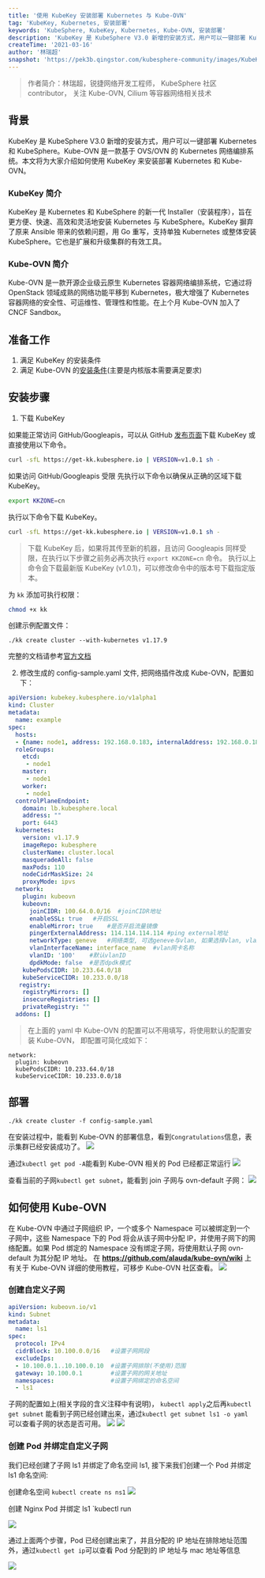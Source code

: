 ```yaml
---
title: '使用 KubeKey 安装部署 Kubernetes 与 Kube-OVN'
tag: 'KubeKey, Kubernetes, 安装部署'
keywords: 'KubeSphere, KubeKey, Kubernetes, Kube-OVN, 安装部署'
description: 'KubeKey 是 KubeSphere V3.0 新增的安装方式，用户可以一键部署 Kubernetes 和 KubeSphere。Kube-OVN 是一款基于 OVS/OVN 的 Kubernetes 网络编排系统。本文将为大家介绍如何使用 KubeKey 来安装部署 Kubernetes 和 Kube-OVN。'
createTime: '2021-03-16'
author: '林瑞超'
snapshot: 'https://pek3b.qingstor.com/kubesphere-community/images/KubeKey-Kubernetes-Kubeovn-banner.png'
---
```


> 作者简介：林瑞超，锐捷网络开发工程师， KubeSphere 社区 contributor， 关注 Kube-OVN, Cilium 等容器网络相关技术
## 背景
KubeKey 是 KubeSphere V3.0 新增的安装方式，用户可以一键部署 Kubernetes 和 KubeSphere。Kube-OVN 是一款基于 OVS/OVN 的 Kubernetes 网络编排系统。本文将为大家介绍如何使用 KubeKey 来安装部署 Kubernetes 和 Kube-OVN。
### KubeKey 简介
KubeKey 是 Kubernetes 和 KubeSphere 的新一代 Installer（安装程序），旨在更方便、快速、高效和灵活地安装 Kubernetes 与 KubeSphere。KubeKey 摒弃了原来 Ansible 带来的依赖问题，用 Go 重写，支持单独 Kubernetes 或整体安装 KubeSphere。它也是扩展和升级集群的有效工具。
### Kube-OVN 简介
Kube-OVN 是一款开源企业级云原生 Kubernetes 容器网络编排系统，它通过将 OpenStack 领域成熟的网络功能平移到 Kubernetes，极大增强了 Kubernetes 容器网络的安全性、可运维性、管理性和性能。在上个月 Kube-OVN 加入了 CNCF Sandbox。
## 准备工作
1. 满足 KubeKey 的安装条件   
2. 满足 Kube-OVN 的[安装条件](https://github.com/alauda/kube-ovn/wiki/%E5%87%86%E5%A4%87%E5%B7%A5%E4%BD%9C)(主要是内核版本需要满足要求)

## 安装步骤
1. 下载 KubeKey
   
如果能正常访问 GitHub/Googleapis，可以从 GitHub [发布页面](https://github.com/kubesphere/kubekey/releases)下载 KubeKey 或直接使用以下命令。

```bash
curl -sfL https://get-kk.kubesphere.io | VERSION=v1.0.1 sh -
```

如果访问 GitHub/Googleapis 受限
先执行以下命令以确保从正确的区域下载 KubeKey。

```bash
export KKZONE=cn
```

执行以下命令下载 KubeKey。

```bash
curl -sfL https://get-kk.kubesphere.io | VERSION=v1.0.1 sh -
```
>下载 KubeKey 后，如果将其传至新的机器，且访问 Googleapis 同样受限，在执行以下步骤之前务必再次执行 `export KKZONE=cn` 命令。
>执行以上命令会下载最新版 KubeKey (v1.0.1)，可以修改命令中的版本号下载指定版本。

为 `kk` 添加可执行权限：
```bash
chmod +x kk
```

创建示例配置文件：

```shell
./kk create cluster --with-kubernetes v1.17.9
```
完整的文档请参考[官方文档](https://kubesphere.com.cn/docs/installing-on-linux/introduction/multioverview/)

2. 修改生成的 config-sample.yaml 文件, 把网络插件改成 Kube-OVN，配置如下：

```yaml
apiVersion: kubekey.kubesphere.io/v1alpha1
kind: Cluster
metadata:
  name: example
spec:
  hosts:
  - {name: node1, address: 192.168.0.183, internalAddress: 192.168.0.183, port: 22, user: root, password: Qcloud@123}
  roleGroups:
    etcd:
     - node1
    master:
     - node1
    worker:
     - node1
  controlPlaneEndpoint:
    domain: lb.kubesphere.local
    address: ""
    port: 6443
  kubernetes:
    version: v1.17.9
    imageRepo: kubesphere
    clusterName: cluster.local
    masqueradeAll: false
    maxPods: 110
    nodeCidrMaskSize: 24
    proxyMode: ipvs
  network:
    plugin: kubeovn
    kubeovn:
      joinCIDR: 100.64.0.0/16  #joinCIDR地址
      enableSSL: true   #开启SSL
      enableMirror: true    #是否开启流量镜像
      pingerExternalAddress: 114.114.114.114 #ping external地址
      networkType: geneve   #网络类型, 可选geneve与vlan, 如果选择vlan, vlan网卡名称必须填写
      vlanInterfaceName: interface_name  #vlan网卡名称
      vlanID: '100'    #默认vlanID
      dpdkMode: false  #是否dpdk模式
    kubePodsCIDR: 10.233.64.0/18
    kubeServiceCIDR: 10.233.0.0/18
   registry:
    registryMirrors: []
    insecureRegistries: []
    privateRegistry: ""
  addons: []
```

> 在上面的 yaml 中 Kube-OVN 的配置可以不用填写，将使用默认的配置安装 Kube-OVN， 即配置可简化成如下：
 ``` 
 network:
   plugin: kubeovn
   kubePodsCIDR: 10.233.64.0/18
   kubeServiceCIDR: 10.233.0.0/18
```

## 部署

```shell
./kk create cluster -f config-sample.yaml
```

在安装过程中，能看到 Kube-OVN 的部署信息，看到`Congratulations`信息，表示集群已经安装成功了。
![](https://pek3b.qingstor.com/kubesphere-community/images/1612408284-600446-image.png)

通过`kubectl get pod -A`能看到 Kube-OVN 相关的 Pod 已经都正常运行
![](https://pek3b.qingstor.com/kubesphere-community/images/1612408433-423521-image.png)

查看当前的子网`kubectl get subnet`，能看到 join 子网与 ovn-default 子网：
![](https://pek3b.qingstor.com/kubesphere-community/images/1612408486-172151-image.png)

## 如何使用 Kube-OVN
在 Kube-OVN 中通过子网组织 IP，一个或多个 Namespace 可以被绑定到一个子网中，这些 Namespace 下的 Pod 将会从该子网中分配 IP，并使用子网下的网络配置。如果 Pod 绑定的 Namespace 没有绑定子网，将使用默认子网 ovn-default 为其分配 IP 地址。 在 **https://github.com/alauda/kube-ovn/wiki** 上有关于 Kube-OVN 详细的使用教程，可移步 Kube-OVN 社区查看。
![](https://pek3b.qingstor.com/kubesphere-community/images/1612413042-23232-image.png)

### 创建自定义子网
```yaml
apiVersion: kubeovn.io/v1
kind: Subnet
metadata:
  name: ls1
spec:
  protocol: IPv4
  cidrBlock: 10.100.0.0/16   #设置子网网段
  excludeIps:
  - 10.100.0.1..10.100.0.10  #设置子网排除(不使用)范围
  gateway: 10.100.0.1        #设置子网的网关地址
  namespaces:                #设置子网绑定的命名空间
  - ls1
```
子网的配置如上(相关字段的含义注释中有说明)， `kubectl apply`之后再`kubectl get subnet` 能看到子网已经创建出来，通过`kubectl get subnet ls1 -o yaml` 可以查看子网的状态是否可用。
![](https://pek3b.qingstor.com/kubesphere-community/images/1612409695-399692-image.png)
![](https://pek3b.qingstor.com/kubesphere-community/images/1612409796-65612-image.png)

### 创建 Pod 并绑定自定义子网
我们已经创建了子网 ls1 并绑定了命名空间 ls1, 接下来我们创建一个 Pod 并绑定 ls1 命名空间:

创建命名空间 `kubectl create ns ns1`
![](https://pek3b.qingstor.com/kubesphere-community/images/1612410396-925604-image.png)

创建 Nginx Pod 并绑定 ls1  `kubectl run 

![](https://pek3b.qingstor.com/kubesphere-community/images/1612410446-100188-image.png)

通过上面两个步骤，Pod 已经创建出来了，并且分配的 IP 地址在排除地址范围外，通过`kubectl get ip`可以查看 Pod 分配到的 IP 地址与 mac 地址等信息

![](https://pek3b.qingstor.com/kubesphere-community/images/1612410554-323485-image.png)

